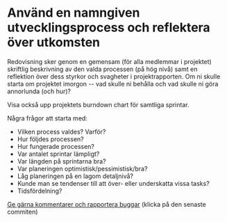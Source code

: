 # Använd en namngiven utvecklingsprocess och reflektera över utkomsten

Redovisning sker genom en gemensam (för alla medlemmar i
projektet) skriftlig beskrivning av den valda processen (på hög
nivå) samt en reflektion över dess styrkor och svagheter i
projektrapporten. Om ni skulle starta om projektet imorgon -- vad
skulle ni behålla och vad skulle ni göra annorlunda (och hur)?

Visa också upp projektets burndown chart för samtliga sprintar.

Några frågor att starta med:

* Vilken process valdes? Varför? 
* Hur följdes processen? 
* Hur fungerade processen?
* Var antalet sprintar lämpligt?
* Var längden på sprintarna bra?
* Var planeringen optimistisk/pessimistisk/bra?
* Låg planeringen på en lagom detaljnivå?
* Kunde man se tendenser till att över- eller underskatta vissa tasks?
* Tidsfördelning? 

[Ge gärna kommentarer och rapportera buggar](https://github.com/IOOPM-UU/achievements/commits/master/Y64.md) (klicka på den senaste commiten)
